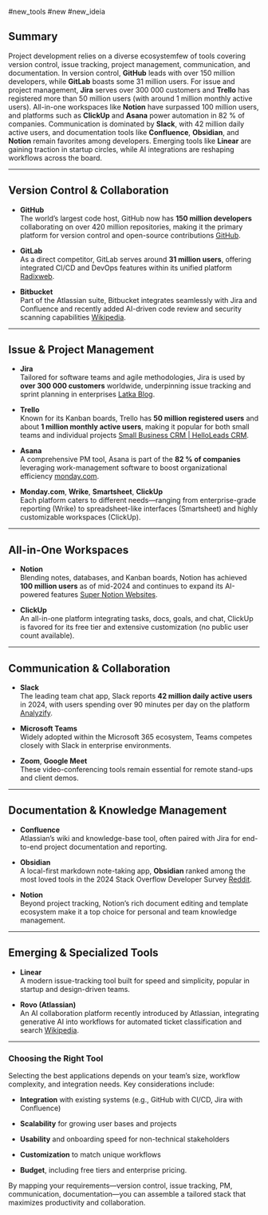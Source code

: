 #new_tools #new #new_ideia 
## Summary

Project development relies on a diverse ecosystemfew of tools covering version control, issue tracking, project management, communication, and documentation. In version control, **GitHub** leads with over 150 million developers, while **GitLab** boasts some 31 million users. For issue and project management, **Jira** serves over 300 000 customers and **Trello** has registered more than 50 million users (with around 1 million monthly active users). All-in-one workspaces like **Notion** have surpassed 100 million users, and platforms such as **ClickUp** and **Asana** power automation in 82 % of companies. Communication is dominated by **Slack**, with 42 million daily active users, and documentation tools like **Confluence**, **Obsidian**, and **Notion** remain favorites among developers. Emerging tools like **Linear** are gaining traction in startup circles, while AI integrations are reshaping workflows across the board.

---

## Version Control & Collaboration

- **GitHub**  
    The world’s largest code host, GitHub now has **150 million developers** collaborating on over 420 million repositories, making it the primary platform for version control and open-source contributions [GitHub](https://github.com/about?utm_source=chatgpt.com).
    
- **GitLab**  
    As a direct competitor, GitLab serves around **31 million users**, offering integrated CI/CD and DevOps features within its unified platform [Radixweb](https://radixweb.com/blog/github-vs-gitlab?utm_source=chatgpt.com).
    
- **Bitbucket**  
    Part of the Atlassian suite, Bitbucket integrates seamlessly with Jira and Confluence and recently added AI-driven code review and security scanning capabilities [Wikipedia](https://zh.wikipedia.org/wiki/Atlassian?utm_source=chatgpt.com).
    

---

## Issue & Project Management

- **Jira**  
    Tailored for software teams and agile methodologies, Jira is used by **over 300 000 customers** worldwide, underpinning issue tracking and sprint planning in enterprises [Latka Blog](https://blog.getlatka.com/atlassian-revenue/?utm_source=chatgpt.com).
    
- **Trello**  
    Known for its Kanban boards, Trello has **50 million registered users** and about **1 million monthly active users**, making it popular for both small teams and individual projects [Small Business CRM | HelloLeads CRM](https://www.helloleads.io/blog/stats-facts/trello-20-amazing-stats-and-facts/?utm_source=chatgpt.com).
    
- **Asana**  
    A comprehensive PM tool, Asana is part of the **82 % of companies** leveraging work-management software to boost organizational efficiency [monday.com](https://monday.com/blog/project-management/project-management-statistics/?utm_source=chatgpt.com).
    
- **Monday.com**, **Wrike**, **Smartsheet**, **ClickUp**  
    Each platform caters to different needs—ranging from enterprise-grade reporting (Wrike) to spreadsheet-like interfaces (Smartsheet) and highly customizable workspaces (ClickUp).
    

---

## All-in-One Workspaces

- **Notion**  
    Blending notes, databases, and Kanban boards, Notion has achieved **100 million users** as of mid-2024 and continues to expand its AI-powered features [Super Notion Websites](https://super.so/blog/notion-stats?utm_source=chatgpt.com).
    
- **ClickUp**  
    An all-in-one platform integrating tasks, docs, goals, and chat, ClickUp is favored for its free tier and extensive customization (no public user count available).
    

---

## Communication & Collaboration

- **Slack**  
    The leading team chat app, Slack reports **42 million daily active users** in 2024, with users spending over 90 minutes per day on the platform [Analyzify](https://analyzify.com/statsup/slack?utm_source=chatgpt.com).
    
- **Microsoft Teams**  
    Widely adopted within the Microsoft 365 ecosystem, Teams competes closely with Slack in enterprise environments.
    
- **Zoom**, **Google Meet**  
    These video-conferencing tools remain essential for remote stand-ups and client demos.
    

---

## Documentation & Knowledge Management

- **Confluence**  
    Atlassian’s wiki and knowledge-base tool, often paired with Jira for end-to-end project documentation and reporting.
    
- **Obsidian**  
    A local-first markdown note-taking app, **Obsidian** ranked among the most loved tools in the 2024 Stack Overflow Developer Survey [Reddit](https://www.reddit.com/r/ObsidianMD/comments/1eflb01/the_recent_stack_overflow_2024_developer_survey/?utm_source=chatgpt.com).
    
- **Notion**  
    Beyond project tracking, Notion’s rich document editing and template ecosystem make it a top choice for personal and team knowledge management.
    

---

## Emerging & Specialized Tools

- **Linear**  
    A modern issue-tracking tool built for speed and simplicity, popular in startup and design-driven teams.
    
- **Rovo (Atlassian)**  
    An AI collaboration platform recently introduced by Atlassian, integrating generative AI into workflows for automated ticket classification and search [Wikipedia](https://zh.wikipedia.org/wiki/Atlassian?utm_source=chatgpt.com).
    

---

### Choosing the Right Tool

Selecting the best applications depends on your team’s size, workflow complexity, and integration needs. Key considerations include:

- **Integration** with existing systems (e.g., GitHub with CI/CD, Jira with Confluence)
    
- **Scalability** for growing user bases and projects
    
- **Usability** and onboarding speed for non-technical stakeholders
    
- **Customization** to match unique workflows
    
- **Budget**, including free tiers and enterprise pricing.
    

By mapping your requirements—version control, issue tracking, PM, communication, documentation—you can assemble a tailored stack that maximizes productivity and collaboration.